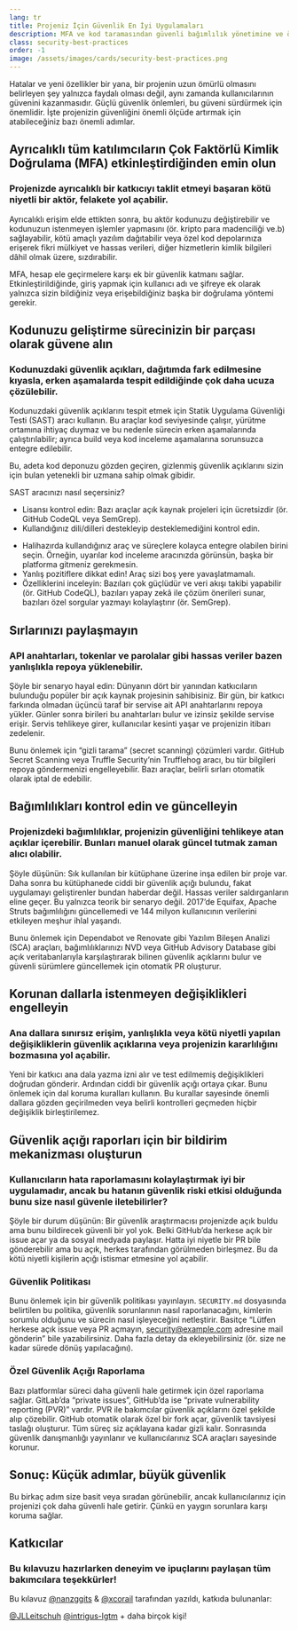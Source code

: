 ```yaml
---
lang: tr
title: Projeniz İçin Güvenlik En İyi Uygulamaları
description: MFA ve kod taramasından güvenli bağımlılık yönetimine ve özel güvenlik açığı raporlamasına kadar temel güvenlik uygulamalarıyla güven inşa ederek projenizin geleceğini güçlendirin.
class: security-best-practices
order: -1
image: /assets/images/cards/security-best-practices.png
---
```


Hatalar ve yeni özellikler bir yana, bir projenin uzun ömürlü olmasını belirleyen şey yalnızca faydalı olması değil, aynı zamanda kullanıcılarının güvenini kazanmasıdır. Güçlü güvenlik önlemleri, bu güveni sürdürmek için önemlidir. İşte projenizin güvenliğini önemli ölçüde artırmak için atabileceğiniz bazı önemli adımlar.

## Ayrıcalıklı tüm katılımcıların Çok Faktörlü Kimlik Doğrulama (MFA) etkinleştirdiğinden emin olun

### Projenizde ayrıcalıklı bir katkıcıyı taklit etmeyi başaran kötü niyetli bir aktör, felakete yol açabilir.

Ayrıcalıklı erişim elde ettikten sonra, bu aktör kodunuzu değiştirebilir ve kodunuzun istenmeyen işlemler yapmasını (ör. kripto para madenciliği ve.b) sağlayabilir, kötü amaçlı yazılım dağıtabilir veya özel kod depolarınıza erişerek fikri mülkiyet ve hassas verileri, diğer hizmetlerin kimlik bilgileri dâhil olmak üzere, sızdırabilir.  

MFA, hesap ele geçirmelere karşı ek bir güvenlik katmanı sağlar. Etkinleştirildiğinde, giriş yapmak için kullanıcı adı ve şifreye ek olarak yalnızca sizin bildiğiniz veya erişebildiğiniz başka bir doğrulama yöntemi gerekir.

## Kodunuzu geliştirme sürecinizin bir parçası olarak güvene alın

### Kodunuzdaki güvenlik açıkları, dağıtımda  fark edilmesine kıyasla, erken aşamalarda tespit edildiğinde çok daha ucuza çözülebilir.

Kodunuzdaki güvenlik açıklarını tespit etmek için Statik Uygulama Güvenliği Testi (SAST) aracı kullanın. Bu araçlar kod seviyesinde çalışır, yürütme ortamına ihtiyaç duymaz ve bu nedenle sürecin erken aşamalarında çalıştırılabilir; ayrıca build veya kod inceleme aşamalarına sorunsuzca entegre edilebilir.  

Bu, adeta kod deponuzu gözden geçiren, gizlenmiş güvenlik açıklarını sizin için bulan yetenekli bir uzmana sahip olmak gibidir.

SAST aracınızı nasıl seçersiniz?  
- Lisansı kontrol edin: Bazı araçlar açık kaynak projeleri için ücretsizdir (ör. GitHub CodeQL veya SemGrep).  
- Kullandığınız dili/dilleri destekleyip desteklemediğini kontrol edin.  

* Halihazırda kullandığınız araç ve süreçlere kolayca entegre olabilen birini seçin. Örneğin, uyarılar kod inceleme aracınızda görünsün, başka bir platforma gitmeniz gerekmesin.  
* Yanlış pozitiflere dikkat edin! Araç sizi boş yere yavaşlatmamalı.  
* Özelliklerini inceleyin: Bazıları çok güçlüdür ve veri akışı takibi yapabilir (ör. GitHub CodeQL), bazıları yapay zekâ ile çözüm önerileri sunar, bazıları özel sorgular yazmayı kolaylaştırır (ör. SemGrep).  

## Sırlarınızı paylaşmayın

### API anahtarları, tokenlar ve parolalar gibi hassas veriler bazen yanlışlıkla repoya yüklenebilir.

Şöyle bir senaryo hayal edin: Dünyanın dört bir yanından katkıcıların bulunduğu popüler bir açık kaynak projesinin sahibisiniz. Bir gün, bir katkıcı farkında olmadan üçüncü taraf bir servise ait API anahtarlarını repoya yükler. Günler sonra birileri bu anahtarları bulur ve izinsiz şekilde servise erişir. Servis tehlikeye girer, kullanıcılar kesinti yaşar ve projenizin itibarı zedelenir.  

Bunu önlemek için “gizli tarama” (secret scanning) çözümleri vardır. GitHub Secret Scanning veya Truffle Security’nin Trufflehog aracı, bu tür bilgileri repoya göndermenizi engelleyebilir. Bazı araçlar, belirli sırları otomatik olarak iptal de edebilir.  

## Bağımlılıkları kontrol edin ve güncelleyin

### Projenizdeki bağımlılıklar, projenizin güvenliğini tehlikeye atan açıklar içerebilir. Bunları manuel olarak güncel tutmak zaman alıcı olabilir.

Şöyle düşünün: Sık kullanılan bir kütüphane üzerine inşa edilen bir proje var. Daha sonra bu kütüphanede ciddi bir güvenlik açığı bulundu, fakat uygulamayı geliştirenler bundan haberdar değil. Hassas veriler saldırganların eline geçer. Bu yalnızca teorik bir senaryo değil. 2017’de Equifax, Apache Struts bağımlılığını güncellemedi ve 144 milyon kullanıcının verilerini etkileyen meşhur ihlal yaşandı.  

Bunu önlemek için Dependabot ve Renovate gibi Yazılım Bileşen Analizi (SCA) araçları, bağımlılıklarınızı NVD veya GitHub Advisory Database gibi açık veritabanlarıyla karşılaştırarak bilinen güvenlik açıklarını bulur ve güvenli sürümlere güncellemek için otomatik PR oluşturur.  

## Korunan dallarla istenmeyen değişiklikleri engelleyin

### Ana dallara sınırsız erişim, yanlışlıkla veya kötü niyetli yapılan değişikliklerin güvenlik açıklarına veya projenizin kararlılığını bozmasına yol açabilir.

Yeni bir katkıcı ana dala yazma izni alır ve test edilmemiş değişiklikleri doğrudan gönderir. Ardından ciddi bir güvenlik açığı ortaya çıkar. Bunu önlemek için dal koruma kuralları kullanın. Bu kurallar sayesinde önemli dallara gözden geçirilmeden veya belirli kontrolleri geçmeden hiçbir değişiklik birleştirilemez.  

## Güvenlik açığı raporları için bir bildirim mekanizması oluşturun

### Kullanıcıların hata raporlamasını kolaylaştırmak iyi bir uygulamadır, ancak bu hatanın güvenlik riski etkisi olduğunda bunu size nasıl güvenle iletebilirler?

Şöyle bir durum düşünün: Bir güvenlik araştırmacısı projenizde açık buldu ama bunu bildirecek güvenli bir yol yok. Belki GitHub’da herkese açık bir issue açar ya da sosyal medyada paylaşır. Hatta iyi niyetle bir PR bile gönderebilir ama bu açık, herkes tarafından görülmeden birleşmez. Bu da kötü niyetli kişilerin açığı istismar etmesine yol açabilir.  

### Güvenlik Politikası

Bunu önlemek için bir güvenlik politikası yayınlayın. `SECURITY.md` dosyasında belirtilen bu politika, güvenlik sorunlarının nasıl raporlanacağını, kimlerin sorumlu olduğunu ve sürecin nasıl işleyeceğini netleştirir. Basitçe “Lütfen herkese açık issue veya PR açmayın, security@example.com adresine mail gönderin” bile yazabilirsiniz. Daha fazla detay da ekleyebilirsiniz (ör. size ne kadar sürede dönüş yapılacağını).  

### Özel Güvenlik Açığı Raporlama

Bazı platformlar süreci daha güvenli hale getirmek için özel raporlama sağlar. GitLab’da “private issues”, GitHub’da ise “private vulnerability reporting (PVR)” vardır. PVR ile bakımcılar güvenlik açıklarını özel şekilde alıp çözebilir. GitHub otomatik olarak özel bir fork açar, güvenlik tavsiyesi taslağı oluşturur. Tüm süreç siz açıklayana kadar gizli kalır. Sonrasında güvenlik danışmanlığı yayınlanır ve kullanıcılarınız SCA araçları sayesinde korunur.  

## Sonuç: Küçük adımlar, büyük güvenlik

Bu birkaç adım size basit veya sıradan görünebilir, ancak kullanıcılarınız için projenizi çok daha güvenli hale getirir. Çünkü en yaygın sorunlara karşı koruma sağlar.  

## Katkıcılar

### Bu kılavuzu hazırlarken deneyim ve ipuçlarını paylaşan tüm bakımcılara teşekkürler!

Bu kılavuz [@nanzggits](https://github.com/nanzggits) & [@xcorail](https://github.com/xcorail) tarafından yazıldı, katkıda bulunanlar:  

[@JLLeitschuh](https://github.com/JLLeitschuh)
[@intrigus-lgtm](https://github.com/intrigus-lgtm) + daha birçok kişi!